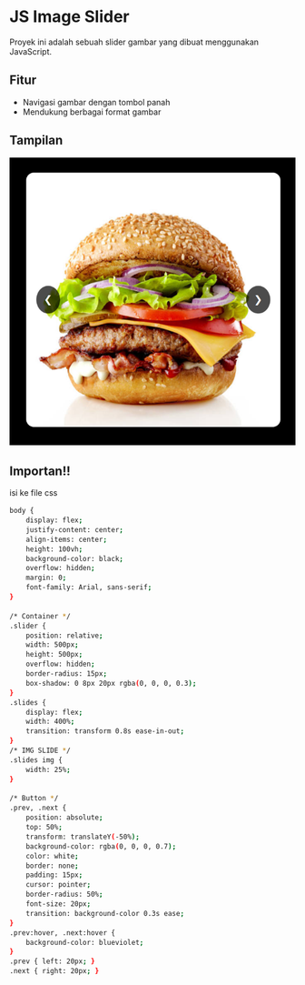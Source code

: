 # JS Image Slider

Proyek ini adalah sebuah slider gambar yang dibuat menggunakan JavaScript.

## Fitur
- Navigasi gambar dengan tombol panah
- Mendukung berbagai format gambar

## Tampilan
![Pratinjau Slider](test.png)

## Importan!!
isi ke file css

```bash
body {
    display: flex;
    justify-content: center;
    align-items: center;
    height: 100vh;
    background-color: black;
    overflow: hidden;
    margin: 0;
    font-family: Arial, sans-serif;
}

/* Container */
.slider {
    position: relative;
    width: 500px;
    height: 500px;
    overflow: hidden;
    border-radius: 15px;
    box-shadow: 0 8px 20px rgba(0, 0, 0, 0.3);
}
.slides {
    display: flex;
    width: 400%;
    transition: transform 0.8s ease-in-out;
}
/* IMG SLIDE */
.slides img {
    width: 25%;
}

/* Button */
.prev, .next {
    position: absolute;
    top: 50%;
    transform: translateY(-50%);
    background-color: rgba(0, 0, 0, 0.7);
    color: white;
    border: none;
    padding: 15px;
    cursor: pointer;
    border-radius: 50%;
    font-size: 20px;
    transition: background-color 0.3s ease;
}
.prev:hover, .next:hover {
    background-color: blueviolet;
}
.prev { left: 20px; }
.next { right: 20px; }
```
